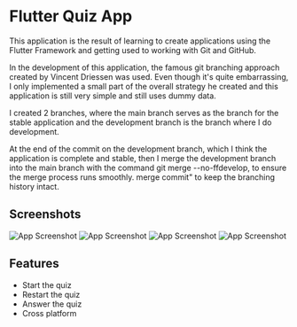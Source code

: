 
# Flutter Quiz App

This application is the result of learning to create applications using the Flutter Framework and getting used to working with Git and GitHub.

In the development of this application, the famous git branching approach created by Vincent Driessen was used. Even though it's quite embarrassing, I only implemented a small part of the overall strategy he created and this application is still very simple and still uses dummy data.

I created 2 branches, where the main branch serves as the branch for the stable application and the development branch is the branch where I do development.

At the end of the commit on the development branch, which I think the application is complete and stable, then I merge the development branch into the main branch with the command git merge --no-ffdevelop, to ensure the merge process runs smoothly. merge commit" to keep the branching history intact.

## Screenshots

![App Screenshot](https://cdn.discordapp.com/attachments/1108027455828140043/1203695965878362142/Screenshot_2024-02-04_at_20.36.14.png?ex=65d20839&is=65bf9339&hm=8f70a51b4622746d36c29fa89ecb5e05ea1b9a1baa6d4e69f73c1531bb074935&)
![App Screenshot](https://cdn.discordapp.com/attachments/1108027455828140043/1203695966193192980/Screenshot_2024-02-04_at_20.36.20.png?ex=65d20839&is=65bf9339&hm=4ce43b1adcdfffa2ad95b42f138b9049b24b79b19c3f4ce62b54d2f043a20f9f&)
![App Screenshot](https://cdn.discordapp.com/attachments/1108027455828140043/1203695966495047701/Screenshot_2024-02-04_at_20.36.55.png?ex=65d2083a&is=65bf933a&hm=82ca156c96dbe38a6840163bd3f24c71237307a6fd2ffb58dc36e12d63c20e03&)
![App Screenshot](https://cdn.discordapp.com/attachments/1108027455828140043/1203695966838849566/Screenshot_2024-02-04_at_20.37.09.png?ex=65d2083a&is=65bf933a&hm=0faf6b88621364289e9fa43b84756a35fe9dd5a8418bc8ff15c58b1e14bfd70f&)

## Features

- Start the quiz
- Restart the quiz
- Answer the quiz
- Cross platform
